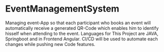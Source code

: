 # EventManagementSystem
 Managing event-App so that each participant who books an event will automatically receive a generated QR-Code which enables him to identify hisself when attending to the event. Languages for This Project are JAVA, Springboot and in Frontend Angular. CI/CD will be used to automate each changes while pushing new Code features.
